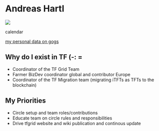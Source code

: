 # Andreas Hartl

![](https://github.com/threefoldfoundation/www_foundation/blob/master/avatars/andreas_hartl_processed.jpg)

calendar

[my personal data on gogs](https://docs.greenitglobe.com/ThreeFold/home/src/master/team/kristof_de_spiegeleer.md)

## Why do I exist in TF (-: =

- Coordinator of the TF Grid Team
- Farmer BizDev coordinator global and contributor Europe
- Coordinator of the TF Migration team (migrating iTFTs as TFTs to the blockchain)


## My Priorities 

- Circle setup and team roles/contributions 
- Educate team on circle rules and responsibilities
- Drive tfgrid website and wiki publication and continous update
